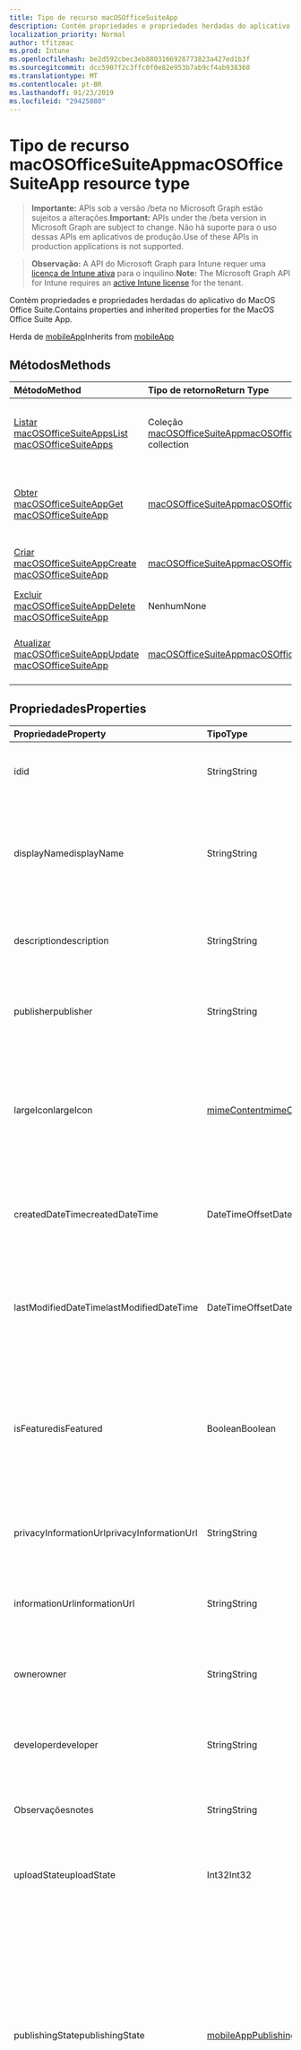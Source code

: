 ```yaml
---
title: Tipo de recurso macOSOfficeSuiteApp
description: Contém propriedades e propriedades herdadas do aplicativo do MacOS Office Suite.
localization_priority: Normal
author: tfitzmac
ms.prod: Intune
ms.openlocfilehash: be2d592cbec3eb8803166928773823a427ed1b3f
ms.sourcegitcommit: dcc5907f2c3ffc0f0e82e953b7ab9cf4ab938360
ms.translationtype: MT
ms.contentlocale: pt-BR
ms.lasthandoff: 01/23/2019
ms.locfileid: "29425880"
---
```

# <a name="macosofficesuiteapp-resource-type"></a><span data-ttu-id="7cd82-103">Tipo de recurso macOSOfficeSuiteApp</span><span class="sxs-lookup"><span data-stu-id="7cd82-103">macOSOfficeSuiteApp resource type</span></span>

> <span data-ttu-id="7cd82-104">**Importante:** APIs sob a versão /beta no Microsoft Graph estão sujeitos a alterações.</span><span class="sxs-lookup"><span data-stu-id="7cd82-104">**Important:** APIs under the /beta version in Microsoft Graph are subject to change.</span></span> <span data-ttu-id="7cd82-105">Não há suporte para o uso dessas APIs em aplicativos de produção.</span><span class="sxs-lookup"><span data-stu-id="7cd82-105">Use of these APIs in production applications is not supported.</span></span>

> <span data-ttu-id="7cd82-106">**Observação:** A API do Microsoft Graph para Intune requer uma [licença de Intune ativa](https://go.microsoft.com/fwlink/?linkid=839381) para o inquilino.</span><span class="sxs-lookup"><span data-stu-id="7cd82-106">**Note:** The Microsoft Graph API for Intune requires an [active Intune license](https://go.microsoft.com/fwlink/?linkid=839381) for the tenant.</span></span>

<span data-ttu-id="7cd82-107">Contém propriedades e propriedades herdadas do aplicativo do MacOS Office Suite.</span><span class="sxs-lookup"><span data-stu-id="7cd82-107">Contains properties and inherited properties for the MacOS Office Suite App.</span></span>


<span data-ttu-id="7cd82-108">Herda de [mobileApp](../resources/intune-apps-mobileapp.md)</span><span class="sxs-lookup"><span data-stu-id="7cd82-108">Inherits from [mobileApp](../resources/intune-apps-mobileapp.md)</span></span>

## <a name="methods"></a><span data-ttu-id="7cd82-109">Métodos</span><span class="sxs-lookup"><span data-stu-id="7cd82-109">Methods</span></span>
|<span data-ttu-id="7cd82-110">Método</span><span class="sxs-lookup"><span data-stu-id="7cd82-110">Method</span></span>|<span data-ttu-id="7cd82-111">Tipo de retorno</span><span class="sxs-lookup"><span data-stu-id="7cd82-111">Return Type</span></span>|<span data-ttu-id="7cd82-112">Descrição</span><span class="sxs-lookup"><span data-stu-id="7cd82-112">Description</span></span>|
|:---|:---|:---|
|[<span data-ttu-id="7cd82-113">Listar macOSOfficeSuiteApps</span><span class="sxs-lookup"><span data-stu-id="7cd82-113">List macOSOfficeSuiteApps</span></span>](../api/intune-apps-macosofficesuiteapp-list.md)|<span data-ttu-id="7cd82-114">Coleção [macOSOfficeSuiteApp](../resources/intune-apps-macosofficesuiteapp.md)</span><span class="sxs-lookup"><span data-stu-id="7cd82-114">[macOSOfficeSuiteApp](../resources/intune-apps-macosofficesuiteapp.md) collection</span></span>|<span data-ttu-id="7cd82-115">Lista propriedades e relações dos objetos [macOSOfficeSuiteApp](../resources/intune-apps-macosofficesuiteapp.md).</span><span class="sxs-lookup"><span data-stu-id="7cd82-115">List properties and relationships of the [macOSOfficeSuiteApp](../resources/intune-apps-macosofficesuiteapp.md) objects.</span></span>|
|[<span data-ttu-id="7cd82-116">Obter macOSOfficeSuiteApp</span><span class="sxs-lookup"><span data-stu-id="7cd82-116">Get macOSOfficeSuiteApp</span></span>](../api/intune-apps-macosofficesuiteapp-get.md)|[<span data-ttu-id="7cd82-117">macOSOfficeSuiteApp</span><span class="sxs-lookup"><span data-stu-id="7cd82-117">macOSOfficeSuiteApp</span></span>](../resources/intune-apps-macosofficesuiteapp.md)|<span data-ttu-id="7cd82-118">Propriedades de leitura e relações do objeto [macOSOfficeSuiteApp](../resources/intune-apps-macosofficesuiteapp.md).</span><span class="sxs-lookup"><span data-stu-id="7cd82-118">Read properties and relationships of the [macOSOfficeSuiteApp](../resources/intune-apps-macosofficesuiteapp.md) object.</span></span>|
|[<span data-ttu-id="7cd82-119">Criar macOSOfficeSuiteApp</span><span class="sxs-lookup"><span data-stu-id="7cd82-119">Create macOSOfficeSuiteApp</span></span>](../api/intune-apps-macosofficesuiteapp-create.md)|[<span data-ttu-id="7cd82-120">macOSOfficeSuiteApp</span><span class="sxs-lookup"><span data-stu-id="7cd82-120">macOSOfficeSuiteApp</span></span>](../resources/intune-apps-macosofficesuiteapp.md)|<span data-ttu-id="7cd82-121">Cria um novo objeto [macOSOfficeSuiteApp](../resources/intune-apps-macosofficesuiteapp.md).</span><span class="sxs-lookup"><span data-stu-id="7cd82-121">Create a new [macOSOfficeSuiteApp](../resources/intune-apps-macosofficesuiteapp.md) object.</span></span>|
|[<span data-ttu-id="7cd82-122">Excluir macOSOfficeSuiteApp</span><span class="sxs-lookup"><span data-stu-id="7cd82-122">Delete macOSOfficeSuiteApp</span></span>](../api/intune-apps-macosofficesuiteapp-delete.md)|<span data-ttu-id="7cd82-123">Nenhum</span><span class="sxs-lookup"><span data-stu-id="7cd82-123">None</span></span>|<span data-ttu-id="7cd82-124">Exclui um [macOSOfficeSuiteApp](../resources/intune-apps-macosofficesuiteapp.md).</span><span class="sxs-lookup"><span data-stu-id="7cd82-124">Deletes a [macOSOfficeSuiteApp](../resources/intune-apps-macosofficesuiteapp.md).</span></span>|
|[<span data-ttu-id="7cd82-125">Atualizar macOSOfficeSuiteApp</span><span class="sxs-lookup"><span data-stu-id="7cd82-125">Update macOSOfficeSuiteApp</span></span>](../api/intune-apps-macosofficesuiteapp-update.md)|[<span data-ttu-id="7cd82-126">macOSOfficeSuiteApp</span><span class="sxs-lookup"><span data-stu-id="7cd82-126">macOSOfficeSuiteApp</span></span>](../resources/intune-apps-macosofficesuiteapp.md)|<span data-ttu-id="7cd82-127">Atualiza as propriedades de um objeto [ macOSOfficeSuiteApp](../resources/intune-apps-macosofficesuiteapp.md).</span><span class="sxs-lookup"><span data-stu-id="7cd82-127">Update the properties of a [macOSOfficeSuiteApp](../resources/intune-apps-macosofficesuiteapp.md) object.</span></span>|

## <a name="properties"></a><span data-ttu-id="7cd82-128">Propriedades</span><span class="sxs-lookup"><span data-stu-id="7cd82-128">Properties</span></span>
|<span data-ttu-id="7cd82-129">Propriedade</span><span class="sxs-lookup"><span data-stu-id="7cd82-129">Property</span></span>|<span data-ttu-id="7cd82-130">Tipo</span><span class="sxs-lookup"><span data-stu-id="7cd82-130">Type</span></span>|<span data-ttu-id="7cd82-131">Descrição</span><span class="sxs-lookup"><span data-stu-id="7cd82-131">Description</span></span>|
|:---|:---|:---|
|<span data-ttu-id="7cd82-132">id</span><span class="sxs-lookup"><span data-stu-id="7cd82-132">id</span></span>|<span data-ttu-id="7cd82-133">String</span><span class="sxs-lookup"><span data-stu-id="7cd82-133">String</span></span>|<span data-ttu-id="7cd82-134">Chave da entidade.</span><span class="sxs-lookup"><span data-stu-id="7cd82-134">Key of the entity.</span></span> <span data-ttu-id="7cd82-135">Herdado de [mobileApp](../resources/intune-apps-mobileapp.md)</span><span class="sxs-lookup"><span data-stu-id="7cd82-135">Inherited from [mobileApp](../resources/intune-apps-mobileapp.md)</span></span>|
|<span data-ttu-id="7cd82-136">displayName</span><span class="sxs-lookup"><span data-stu-id="7cd82-136">displayName</span></span>|<span data-ttu-id="7cd82-137">String</span><span class="sxs-lookup"><span data-stu-id="7cd82-137">String</span></span>|<span data-ttu-id="7cd82-138">O título do aplicativo importado ou definido pelo administrador.</span><span class="sxs-lookup"><span data-stu-id="7cd82-138">The admin provided or imported title of the app.</span></span> <span data-ttu-id="7cd82-139">Herdado de [mobileApp](../resources/intune-apps-mobileapp.md)</span><span class="sxs-lookup"><span data-stu-id="7cd82-139">Inherited from [mobileApp](../resources/intune-apps-mobileapp.md)</span></span>|
|<span data-ttu-id="7cd82-140">description</span><span class="sxs-lookup"><span data-stu-id="7cd82-140">description</span></span>|<span data-ttu-id="7cd82-141">String</span><span class="sxs-lookup"><span data-stu-id="7cd82-141">String</span></span>|<span data-ttu-id="7cd82-142">A descrição do aplicativo.</span><span class="sxs-lookup"><span data-stu-id="7cd82-142">The description of the app.</span></span> <span data-ttu-id="7cd82-143">Herdado de [mobileApp](../resources/intune-apps-mobileapp.md)</span><span class="sxs-lookup"><span data-stu-id="7cd82-143">Inherited from [mobileApp](../resources/intune-apps-mobileapp.md)</span></span>|
|<span data-ttu-id="7cd82-144">publisher</span><span class="sxs-lookup"><span data-stu-id="7cd82-144">publisher</span></span>|<span data-ttu-id="7cd82-145">String</span><span class="sxs-lookup"><span data-stu-id="7cd82-145">String</span></span>|<span data-ttu-id="7cd82-146">O publicador do aplicativo.</span><span class="sxs-lookup"><span data-stu-id="7cd82-146">The publisher of the app.</span></span> <span data-ttu-id="7cd82-147">Herdado de [mobileApp](../resources/intune-apps-mobileapp.md)</span><span class="sxs-lookup"><span data-stu-id="7cd82-147">Inherited from [mobileApp](../resources/intune-apps-mobileapp.md)</span></span>|
|<span data-ttu-id="7cd82-148">largeIcon</span><span class="sxs-lookup"><span data-stu-id="7cd82-148">largeIcon</span></span>|[<span data-ttu-id="7cd82-149">mimeContent</span><span class="sxs-lookup"><span data-stu-id="7cd82-149">mimeContent</span></span>](../resources/intune-shared-mimecontent.md)|<span data-ttu-id="7cd82-150">O ícone grande, a ser exibido nos detalhes do aplicativo e usado para o carregamento do ícone.</span><span class="sxs-lookup"><span data-stu-id="7cd82-150">The large icon, to be displayed in the app details and used for upload of the icon.</span></span> <span data-ttu-id="7cd82-151">Herdado de [mobileApp](../resources/intune-apps-mobileapp.md)</span><span class="sxs-lookup"><span data-stu-id="7cd82-151">Inherited from [mobileApp](../resources/intune-apps-mobileapp.md)</span></span>|
|<span data-ttu-id="7cd82-152">createdDateTime</span><span class="sxs-lookup"><span data-stu-id="7cd82-152">createdDateTime</span></span>|<span data-ttu-id="7cd82-153">DateTimeOffset</span><span class="sxs-lookup"><span data-stu-id="7cd82-153">DateTimeOffset</span></span>|<span data-ttu-id="7cd82-154">A data e a hora da criação do aplicativo.</span><span class="sxs-lookup"><span data-stu-id="7cd82-154">The date and time the app was created.</span></span> <span data-ttu-id="7cd82-155">Herdado de [mobileApp](../resources/intune-apps-mobileapp.md)</span><span class="sxs-lookup"><span data-stu-id="7cd82-155">Inherited from [mobileApp](../resources/intune-apps-mobileapp.md)</span></span>|
|<span data-ttu-id="7cd82-156">lastModifiedDateTime</span><span class="sxs-lookup"><span data-stu-id="7cd82-156">lastModifiedDateTime</span></span>|<span data-ttu-id="7cd82-157">DateTimeOffset</span><span class="sxs-lookup"><span data-stu-id="7cd82-157">DateTimeOffset</span></span>|<span data-ttu-id="7cd82-158">A data e a hora que o aplicativo foi modificado pela última vez.</span><span class="sxs-lookup"><span data-stu-id="7cd82-158">The date and time the app was last modified.</span></span> <span data-ttu-id="7cd82-159">Herdado de [mobileApp](../resources/intune-apps-mobileapp.md)</span><span class="sxs-lookup"><span data-stu-id="7cd82-159">Inherited from [mobileApp](../resources/intune-apps-mobileapp.md)</span></span>|
|<span data-ttu-id="7cd82-160">isFeatured</span><span class="sxs-lookup"><span data-stu-id="7cd82-160">isFeatured</span></span>|<span data-ttu-id="7cd82-161">Boolean</span><span class="sxs-lookup"><span data-stu-id="7cd82-161">Boolean</span></span>|<span data-ttu-id="7cd82-162">O valor que indica se o aplicativo está marcado como em destaque pelo administrador. Herdado de [mobileApp](../resources/intune-apps-mobileapp.md)</span><span class="sxs-lookup"><span data-stu-id="7cd82-162">The value indicating whether the app is marked as featured by the admin. Inherited from [mobileApp](../resources/intune-apps-mobileapp.md)</span></span>|
|<span data-ttu-id="7cd82-163">privacyInformationUrl</span><span class="sxs-lookup"><span data-stu-id="7cd82-163">privacyInformationUrl</span></span>|<span data-ttu-id="7cd82-164">String</span><span class="sxs-lookup"><span data-stu-id="7cd82-164">String</span></span>|<span data-ttu-id="7cd82-165">A URL da declaração de privacidade.</span><span class="sxs-lookup"><span data-stu-id="7cd82-165">The privacy statement Url.</span></span> <span data-ttu-id="7cd82-166">Herdado de [mobileApp](../resources/intune-apps-mobileapp.md)</span><span class="sxs-lookup"><span data-stu-id="7cd82-166">Inherited from [mobileApp](../resources/intune-apps-mobileapp.md)</span></span>|
|<span data-ttu-id="7cd82-167">informationUrl</span><span class="sxs-lookup"><span data-stu-id="7cd82-167">informationUrl</span></span>|<span data-ttu-id="7cd82-168">String</span><span class="sxs-lookup"><span data-stu-id="7cd82-168">String</span></span>|<span data-ttu-id="7cd82-169">A URL de informações adicionais.</span><span class="sxs-lookup"><span data-stu-id="7cd82-169">The more information Url.</span></span> <span data-ttu-id="7cd82-170">Herdado de [mobileApp](../resources/intune-apps-mobileapp.md)</span><span class="sxs-lookup"><span data-stu-id="7cd82-170">Inherited from [mobileApp](../resources/intune-apps-mobileapp.md)</span></span>|
|<span data-ttu-id="7cd82-171">owner</span><span class="sxs-lookup"><span data-stu-id="7cd82-171">owner</span></span>|<span data-ttu-id="7cd82-172">String</span><span class="sxs-lookup"><span data-stu-id="7cd82-172">String</span></span>|<span data-ttu-id="7cd82-173">O proprietário do conteúdo.</span><span class="sxs-lookup"><span data-stu-id="7cd82-173">The owner of the app.</span></span> <span data-ttu-id="7cd82-174">Herdado de [mobileApp](../resources/intune-apps-mobileapp.md)</span><span class="sxs-lookup"><span data-stu-id="7cd82-174">Inherited from [mobileApp](../resources/intune-apps-mobileapp.md)</span></span>|
|<span data-ttu-id="7cd82-175">developer</span><span class="sxs-lookup"><span data-stu-id="7cd82-175">developer</span></span>|<span data-ttu-id="7cd82-176">String</span><span class="sxs-lookup"><span data-stu-id="7cd82-176">String</span></span>|<span data-ttu-id="7cd82-177">O desenvolvedor do aplicativo.</span><span class="sxs-lookup"><span data-stu-id="7cd82-177">The developer of the app.</span></span> <span data-ttu-id="7cd82-178">Herdado de [mobileApp](../resources/intune-apps-mobileapp.md)</span><span class="sxs-lookup"><span data-stu-id="7cd82-178">Inherited from [mobileApp](../resources/intune-apps-mobileapp.md)</span></span>|
|<span data-ttu-id="7cd82-179">Observações</span><span class="sxs-lookup"><span data-stu-id="7cd82-179">notes</span></span>|<span data-ttu-id="7cd82-180">String</span><span class="sxs-lookup"><span data-stu-id="7cd82-180">String</span></span>|<span data-ttu-id="7cd82-181">Anotações para o aplicativo.</span><span class="sxs-lookup"><span data-stu-id="7cd82-181">Notes for the app.</span></span> <span data-ttu-id="7cd82-182">Herdado de [mobileApp](../resources/intune-apps-mobileapp.md)</span><span class="sxs-lookup"><span data-stu-id="7cd82-182">Inherited from [mobileApp](../resources/intune-apps-mobileapp.md)</span></span>|
|<span data-ttu-id="7cd82-183">uploadState</span><span class="sxs-lookup"><span data-stu-id="7cd82-183">uploadState</span></span>|<span data-ttu-id="7cd82-184">Int32</span><span class="sxs-lookup"><span data-stu-id="7cd82-184">Int32</span></span>|<span data-ttu-id="7cd82-185">O estado de carregamento.</span><span class="sxs-lookup"><span data-stu-id="7cd82-185">The upload state.</span></span> <span data-ttu-id="7cd82-186">Herdado de [mobileApp](../resources/intune-apps-mobileapp.md)</span><span class="sxs-lookup"><span data-stu-id="7cd82-186">Inherited from [mobileApp](../resources/intune-apps-mobileapp.md)</span></span>|
|<span data-ttu-id="7cd82-187">publishingState</span><span class="sxs-lookup"><span data-stu-id="7cd82-187">publishingState</span></span>|[<span data-ttu-id="7cd82-188">mobileAppPublishingState</span><span class="sxs-lookup"><span data-stu-id="7cd82-188">mobileAppPublishingState</span></span>](../resources/intune-apps-mobileapppublishingstate.md)|<span data-ttu-id="7cd82-189">O estado de publicação para o aplicativo.</span><span class="sxs-lookup"><span data-stu-id="7cd82-189">The publishing state for the app.</span></span> <span data-ttu-id="7cd82-190">O aplicativo não pode ser assinado, a menos que ele seja publicado.</span><span class="sxs-lookup"><span data-stu-id="7cd82-190">The app cannot be assigned unless the app is published.</span></span> <span data-ttu-id="7cd82-191">Herdada do [mobileApp](../resources/intune-apps-mobileapp.md).</span><span class="sxs-lookup"><span data-stu-id="7cd82-191">Inherited from [mobileApp](../resources/intune-apps-mobileapp.md).</span></span> <span data-ttu-id="7cd82-192">Os valores possíveis são: `notPublished`, `processing`, `published`.</span><span class="sxs-lookup"><span data-stu-id="7cd82-192">Possible values are: `notPublished`, `processing`, `published`.</span></span>|
|<span data-ttu-id="7cd82-193">isAssigned</span><span class="sxs-lookup"><span data-stu-id="7cd82-193">isAssigned</span></span>|<span data-ttu-id="7cd82-194">Boolean</span><span class="sxs-lookup"><span data-stu-id="7cd82-194">Boolean</span></span>|<span data-ttu-id="7cd82-195">O valor que indica se o aplicativo é atribuído a pelo menos um grupo.</span><span class="sxs-lookup"><span data-stu-id="7cd82-195">The value indicating whether the app is assigned to at least one group.</span></span> <span data-ttu-id="7cd82-196">Herdado de [mobileApp](../resources/intune-apps-mobileapp.md)</span><span class="sxs-lookup"><span data-stu-id="7cd82-196">Inherited from [mobileApp](../resources/intune-apps-mobileapp.md)</span></span>|
|<span data-ttu-id="7cd82-197">roleScopeTagIds</span><span class="sxs-lookup"><span data-stu-id="7cd82-197">roleScopeTagIds</span></span>|<span data-ttu-id="7cd82-198">String collection</span><span class="sxs-lookup"><span data-stu-id="7cd82-198">String collection</span></span>|<span data-ttu-id="7cd82-199">Lista de ids de marca de escopo para esse aplicativo móvel.</span><span class="sxs-lookup"><span data-stu-id="7cd82-199">List of scope tag ids for this mobile app.</span></span> <span data-ttu-id="7cd82-200">Herdado de [mobileApp](../resources/intune-apps-mobileapp.md)</span><span class="sxs-lookup"><span data-stu-id="7cd82-200">Inherited from [mobileApp](../resources/intune-apps-mobileapp.md)</span></span>|

## <a name="relationships"></a><span data-ttu-id="7cd82-201">Relações</span><span class="sxs-lookup"><span data-stu-id="7cd82-201">Relationships</span></span>
|<span data-ttu-id="7cd82-202">Relação</span><span class="sxs-lookup"><span data-stu-id="7cd82-202">Relationship</span></span>|<span data-ttu-id="7cd82-203">Tipo</span><span class="sxs-lookup"><span data-stu-id="7cd82-203">Type</span></span>|<span data-ttu-id="7cd82-204">Descrição</span><span class="sxs-lookup"><span data-stu-id="7cd82-204">Description</span></span>|
|:---|:---|:---|
|<span data-ttu-id="7cd82-205">categories</span><span class="sxs-lookup"><span data-stu-id="7cd82-205">categories</span></span>|<span data-ttu-id="7cd82-206">Coleção [mobileAppCategory](../resources/intune-apps-mobileappcategory.md)</span><span class="sxs-lookup"><span data-stu-id="7cd82-206">[mobileAppCategory](../resources/intune-apps-mobileappcategory.md) collection</span></span>|<span data-ttu-id="7cd82-207">A lista de categorias para este aplicativo.</span><span class="sxs-lookup"><span data-stu-id="7cd82-207">The list of categories for this app.</span></span> <span data-ttu-id="7cd82-208">Herdado de [mobileApp](../resources/intune-apps-mobileapp.md)</span><span class="sxs-lookup"><span data-stu-id="7cd82-208">Inherited from [mobileApp](../resources/intune-apps-mobileapp.md)</span></span>|
|<span data-ttu-id="7cd82-209">assignments</span><span class="sxs-lookup"><span data-stu-id="7cd82-209">assignments</span></span>|<span data-ttu-id="7cd82-210">Coleção [mobileAppAssignment](../resources/intune-apps-mobileappassignment.md)</span><span class="sxs-lookup"><span data-stu-id="7cd82-210">[mobileAppAssignment](../resources/intune-apps-mobileappassignment.md) collection</span></span>|<span data-ttu-id="7cd82-211">A lista de atribuições de grupo para esse aplicativo móvel.</span><span class="sxs-lookup"><span data-stu-id="7cd82-211">The list of group assignments for this mobile app.</span></span> <span data-ttu-id="7cd82-212">Herdado de [mobileApp](../resources/intune-apps-mobileapp.md)</span><span class="sxs-lookup"><span data-stu-id="7cd82-212">Inherited from [mobileApp](../resources/intune-apps-mobileapp.md)</span></span>|
|<span data-ttu-id="7cd82-213">installSummary</span><span class="sxs-lookup"><span data-stu-id="7cd82-213">installSummary</span></span>|[<span data-ttu-id="7cd82-214">mobileAppInstallSummary</span><span class="sxs-lookup"><span data-stu-id="7cd82-214">mobileAppInstallSummary</span></span>](../resources/intune-apps-mobileappinstallsummary.md)|<span data-ttu-id="7cd82-215">Resumo de instalação do aplicativo móvel.</span><span class="sxs-lookup"><span data-stu-id="7cd82-215">Mobile App Install Summary.</span></span> <span data-ttu-id="7cd82-216">Herdado de [mobileApp](../resources/intune-apps-mobileapp.md)</span><span class="sxs-lookup"><span data-stu-id="7cd82-216">Inherited from [mobileApp](../resources/intune-apps-mobileapp.md)</span></span>|
|<span data-ttu-id="7cd82-217">deviceStatuses</span><span class="sxs-lookup"><span data-stu-id="7cd82-217">deviceStatuses</span></span>|<span data-ttu-id="7cd82-218">coleção [mobileAppInstallStatus](../resources/intune-apps-mobileappinstallstatus.md)</span><span class="sxs-lookup"><span data-stu-id="7cd82-218">[mobileAppInstallStatus](../resources/intune-apps-mobileappinstallstatus.md) collection</span></span>|<span data-ttu-id="7cd82-219">A lista de estados de instalação para esse aplicativo móvel.</span><span class="sxs-lookup"><span data-stu-id="7cd82-219">The list of installation states for this mobile app.</span></span> <span data-ttu-id="7cd82-220">Herdado de [mobileApp](../resources/intune-apps-mobileapp.md)</span><span class="sxs-lookup"><span data-stu-id="7cd82-220">Inherited from [mobileApp](../resources/intune-apps-mobileapp.md)</span></span>|
|<span data-ttu-id="7cd82-221">userStatuses</span><span class="sxs-lookup"><span data-stu-id="7cd82-221">userStatuses</span></span>|<span data-ttu-id="7cd82-222">coleção [userAppInstallStatus](../resources/intune-apps-userappinstallstatus.md)</span><span class="sxs-lookup"><span data-stu-id="7cd82-222">[userAppInstallStatus](../resources/intune-apps-userappinstallstatus.md) collection</span></span>|<span data-ttu-id="7cd82-223">A lista de estados de instalação para esse aplicativo móvel.</span><span class="sxs-lookup"><span data-stu-id="7cd82-223">The list of installation states for this mobile app.</span></span> <span data-ttu-id="7cd82-224">Herdado de [mobileApp](../resources/intune-apps-mobileapp.md)</span><span class="sxs-lookup"><span data-stu-id="7cd82-224">Inherited from [mobileApp](../resources/intune-apps-mobileapp.md)</span></span>|

## <a name="json-representation"></a><span data-ttu-id="7cd82-225">Representação JSON</span><span class="sxs-lookup"><span data-stu-id="7cd82-225">JSON Representation</span></span>
<span data-ttu-id="7cd82-226">Veja a seguir uma representação JSON do recurso.</span><span class="sxs-lookup"><span data-stu-id="7cd82-226">Here is a JSON representation of the resource.</span></span>
<!-- {
  "blockType": "resource",
  "keyProperty": "id",
  "@odata.type": "microsoft.graph.macOSOfficeSuiteApp"
}
-->
``` json
{
  "@odata.type": "#microsoft.graph.macOSOfficeSuiteApp",
  "id": "String (identifier)",
  "displayName": "String",
  "description": "String",
  "publisher": "String",
  "largeIcon": {
    "@odata.type": "microsoft.graph.mimeContent",
    "type": "String",
    "value": "binary"
  },
  "createdDateTime": "String (timestamp)",
  "lastModifiedDateTime": "String (timestamp)",
  "isFeatured": true,
  "privacyInformationUrl": "String",
  "informationUrl": "String",
  "owner": "String",
  "developer": "String",
  "notes": "String",
  "uploadState": 1024,
  "publishingState": "String",
  "isAssigned": true,
  "roleScopeTagIds": [
    "String"
  ]
}
```




